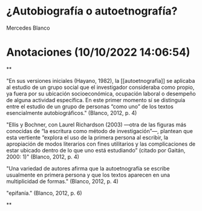 # ¿Autobiografía o autoetnografía?
Mercedes Blanco

# Anotaciones **(10/10/2022 14:06:54)**

**

"En sus versiones iniciales (Hayano, 1982), la [[autoetnografía]] se aplicaba al estudio de un grupo social que el investigador consideraba como propio, ya fuera por su ubicación socioeconómica, ocupación laboral o desempeño de alguna actividad específica. En este primer momento sí se distinguía entre el estudio de un grupo de personas “como uno” de los textos esencialmente autobiográficos." (Blanco, 2012, p. 4)

"Ellis y Bochner, con Laurel Richardson (2003) —otra de las figuras más conocidas de “la escritura como método de investigación”—, plantean que esta vertiente “explora el uso de la primera persona al escribir, la apropiación de modos literarios con fines utilitarios y las complicaciones de estar ubicado dentro de lo que uno está estudiando” (citado por Gaitán, 2000: 1)" (Blanco, 2012, p. 4)

"Una variedad de autores afirma que la autoetnografía se escribe usualmente en primera persona y que los textos aparecen en una multiplicidad de formas." (Blanco, 2012, p. 4)

"epifanía." (Blanco, 2012, p. 6)

**

